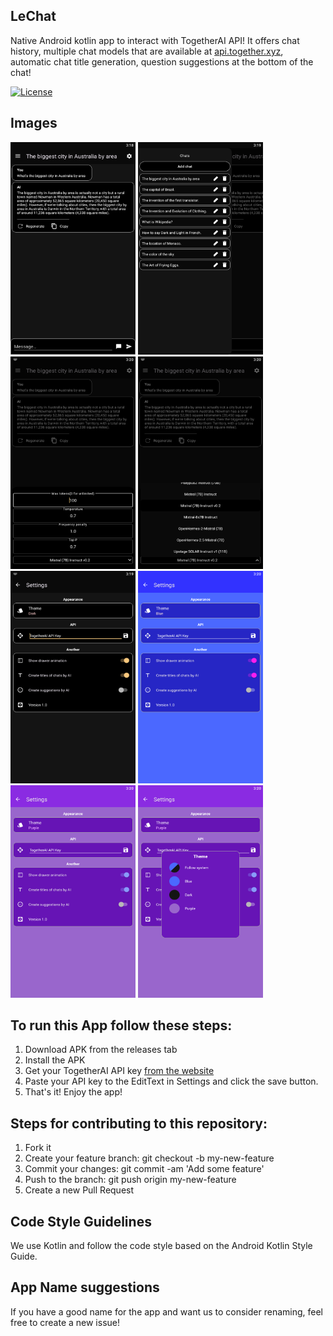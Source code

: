 ## LeChat

Native Android kotlin app to interact with TogetherAI API!
It offers chat history, multiple chat models that are available at [api.together.xyz](https://api.together.xyz), automatic chat title generation, question suggestions at the bottom of the chat!

[![License](https://img.shields.io/badge/License-Apache%202.0-blue.svg)](https://opensource.org/licenses/Apache-2.0)

## Images
<p float="left">
    <img src=".github/images/MainScreen.png" width="200" height="340" />
    <img src=".github/images/DrawerLayout.png" width="200" height="340" />
    <img src=".github/images/BottomMenu.png" width="200" height="340" />
    <img src=".github/images/Models.png" width="200" height="340" />
    <img src=".github/images/SettingsScreen.png" width="200" height="340" />
    <img src=".github/images/SettingsScreen_BlueTheme.png" width="200" height="340" />
    <img src=".github/images/SettingsScreen_PurpleTheme.png" width="200" height="340" />
    <img src=".github/images/SettingsScreen_ThemesDialog.png" width="200" height="340" />
</p>

## To run this App follow these steps:

1. Download APK from the releases tab
2. Install the APK
3. Get your TogetherAI API key [from the website](https://api.together.xyz/settings/api-keys)
4. Paste your API key to the EditText in Settings and click the save button.
5. That's it! Enjoy the app!

## Steps for contributing to this repository:

1. Fork it
2. Create your feature branch: git checkout -b my-new-feature
3. Commit your changes: git commit -am 'Add some feature'
4. Push to the branch: git push origin my-new-feature
5. Create a new Pull Request

## Code Style Guidelines

We use Kotlin and follow the code style based on the Android Kotlin Style Guide.

## App Name suggestions
If you have a good name for the app and want us to consider renaming, feel free to create a new issue!

